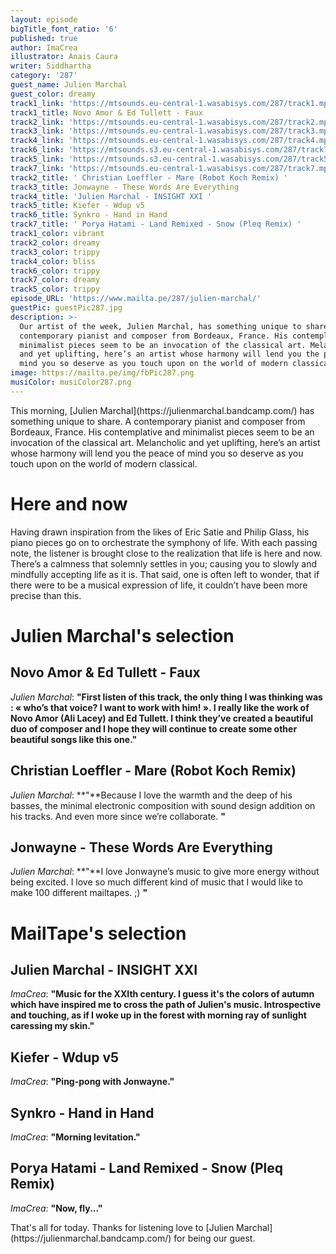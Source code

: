 ```yaml
---
layout: episode
bigTitle_font_ratio: '6'
published: true
author: ImaCrea
illustrator: Anais Caura
writer: Siddhartha
category: '287'
guest_name: Julien Marchal
guest_color: dreamy
track1_link: 'https://mtsounds.eu-central-1.wasabisys.com/287/track1.mp3'
track1_title: Novo Amor & Ed Tullett - Faux
track2_link: 'https://mtsounds.eu-central-1.wasabisys.com/287/track2.mp3'
track3_link: 'https://mtsounds.eu-central-1.wasabisys.com/287/track3.mp3'
track4_link: 'https://mtsounds.eu-central-1.wasabisys.com/287/track4.mp3'
track6_link: 'https://mtsounds.s3.eu-central-1.wasabisys.com/287/track7.mp3'
track5_link: 'https://mtsounds.s3.eu-central-1.wasabisys.com/287/track5.mp3'
track7_link: 'https://mtsounds.eu-central-1.wasabisys.com/287/track7.mp3'
track2_title: ' Christian Loeffler - Mare (Robot Koch Remix) '
track3_title: Jonwayne - These Words Are Everything
track4_title: 'Julien Marchal - INSIGHT XXI '
track5_title: Kiefer - Wdup v5
track6_title: Synkro - Hand in Hand
track7_title: ' Porya Hatami - Land Remixed - Snow (Pleq Remix) '
track1_color: vibrant
track2_color: dreamy
track3_color: trippy
track4_color: bliss
track6_color: trippy
track7_color: dreamy
track5_color: trippy
episode_URL: 'https://www.mailta.pe/287/julien-marchal/'
guestPic: guestPic287.jpg
description: >-
  Our artist of the week, Julien Marchal, has something unique to share. A
  contemporary pianist and composer from Bordeaux, France. His contemplative and
  minimalist pieces seem to be an invocation of the classical art. Melancholic
  and yet uplifting, here’s an artist whose harmony will lend you the peace of
  mind you so deserve as you touch upon on the world of modern classical. 
image: https://mailta.pe/img/fbPic287.png
musiColor: musiColor287.png
---
```

<p id="introduction">This morning, [Julien Marchal](https://julienmarchal.bandcamp.com/) has something unique to share. A contemporary pianist and composer from Bordeaux, France. His contemplative and minimalist pieces seem to be an invocation of the classical art. Melancholic and yet uplifting, here’s an artist whose harmony will lend you the peace of mind you so deserve as you touch upon on the world of modern classical. 
</p>

# Here and now

Having drawn inspiration from the likes of Eric Satie and Philip Glass, his piano pieces go on to orchestrate the symphony of life. With each passing note, the listener is brought close to the realization that life is here and now. There’s a calmness that solemnly settles in you; causing you to slowly and mindfully accepting life as it is. That said, one is often left to wonder, that if there were to be a musical expression of life, it couldn’t have been more precise than this. 


# Julien Marchal's selection

## Novo Amor & Ed Tullett - Faux
_Julien Marchal_: **"**First listen of this track, the only thing I was thinking was : « who’s that voice? I want to work with him! ». I really like the work of Novo Amor (Ali Lacey) and Ed Tullett. I think they’ve created a beautiful duo of composer and I hope they will continue to create some other beautiful songs like this one.**"**

##  Christian Loeffler - Mare (Robot Koch Remix) 
_Julien Marchal_: **"**Because I love the warmth and the deep of his basses, the minimal electronic composition with sound design addition on his tracks. And even more since we’re collaborate. **"**

## Jonwayne - These Words Are Everything
_Julien Marchal_: **"**I love Jonwayne’s music to give more energy without being excited. I love so much different kind of music that I would like to make 100 different mailtapes. ;) **"**


# MailTape's selection

## Julien Marchal - INSIGHT XXI 
_ImaCrea_: **"**Music for the XXIth century. I guess it's the colors of autumn which have inspired me to cross the path of Julien's music. Introspective and touching, as if I woke up in the forest with morning ray of sunlight caressing my skin.**"**

## Kiefer - Wdup v5
_ImaCrea_: **"**Ping-pong with Jonwayne.**"**

## Synkro - Hand in Hand
_ImaCrea_: **"**Morning levitation.**"**

##  Porya Hatami - Land Remixed - Snow (Pleq Remix) 
_ImaCrea_: **"**Now, fly...**"**

<p id="outroduction">That's all for today. Thanks for listening love to [Julien Marchal](https://julienmarchal.bandcamp.com/) for being our guest.</p>
